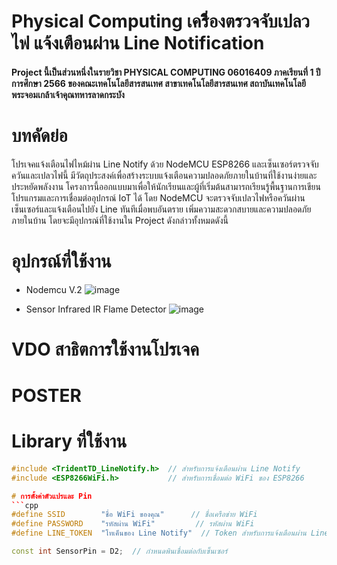 # Physical Computing เครืิ่องตรวจจับเปลวไฟ แจ้งเตือนผ่าน Line Notification
####   Project นี้เป็นส่วนหนึ่งในรายวิชา PHYSICAL COMPUTING 06016409 ภาคเรียนที่ 1 ปีการศึกษา 2566 ของคณะเทคโนโลยีสารสนเทศ สาขาเทคโนโลยีสารสนเทศ สถาบันเทคโนโลยีพระจอมเกล้าเจ้าคุณทหารลาดกระบัง

# บทคัดย่อ
  โปรเจคแจ้งเตือนไฟไหม้ผ่าน Line Notify ด้วย NodeMCU ESP8266 และเซ็นเซอร์ตรวจจับควันและเปลวไฟนี้ มีวัตถุประสงค์เพื่อสร้างระบบแจ้งเตือนความปลอดภัยภายในบ้านที่ใช้งานง่ายและประหยัดพลังงาน โครงการนี้ออกแบบมาเพื่อให้นักเรียนและผู้ที่เริ่มต้นสามารถเรียนรู้พื้นฐานการเขียนโปรแกรมและการเชื่อมต่ออุปกรณ์ IoT ได้ โดย NodeMCU จะตรวจจับเปลวไฟหรือควันผ่านเซ็นเซอร์และแจ้งเตือนไปยัง Line ทันทีเมื่อพบอันตราย เพิ่มความสะดวกสบายและความปลอดภัยภายในบ้าน โดยจะมีอุปกรณ์ที่ใช้งานใน Project ดังกล่าวทั้งหมดดังนี้

# อุปกรณ์ที่ใช้งาน
* Nodemcu V.2
![image](https://inex.co.th/home/wp-content/uploads/2020/07/node-mcuv2-001.jpg)

* Sensor Infrared IR Flame Detector
![image](https://o.lnwfile.com/_/o/_raw/8w/un/73.jpg)

# VDO สาธิตการใช้งานโปรเจค

# POSTER

# Library ที่ใช้งาน
```cpp
#include <TridentTD_LineNotify.h>  // สำหรับการแจ้งเตือนผ่าน Line Notify
#include <ESP8266WiFi.h>           // สำหรับการเชื่อมต่อ WiFi ของ ESP8266

# การตั้งค่าตัวแปรและ Pin
```cpp
#define SSID        "ชื่อ WiFi ของคุณ"      // ชื่อเครือข่าย WiFi
#define PASSWORD    "รหัสผ่าน WiFi"         // รหัสผ่าน WiFi
#define LINE_TOKEN  "โทเค็นของ Line Notify"  // Token สำหรับการแจ้งเตือนผ่าน Line

const int SensorPin = D2;  // กำหนดพินเชื่อมต่อกับเซ็นเซอร์


